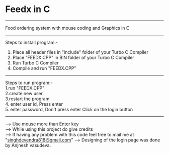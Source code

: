 # Feedx in C
----------------------------------------------------------------------------------------------------------------------------
 Food ordering system with mouse coding and Graphics in C

----------------------------------------------------------------------------------------------------------------------------

Steps to install program:-

1. Place all header files in "include" folder of your Turbo C Compiler
2. Place "FEEDX.CPP" in BIN folder of your Turbo C Compiler
3. Run Turbo C Compiler
4. Compile and run "FEEDX.CPP"

-----------------------------------------------------------------------------------------------------------------------------

Steps to run program:-  
1.run "FEEDX.CPP"  
2.create new user  
3.restart the program  
4. enter user id, Press enter   
5. enter password, Don't press enter Click on the login button  

----------------------------------------------------------------------------------------------------------------------------

--> Use mouse more than Enter key  
--> While using this project do give credits  
--> If having any problem with this code feel free to mail me at "singhdevendra818@gmail.com"
--> Designing of the login page was done by Anjnesh vasudeva.
